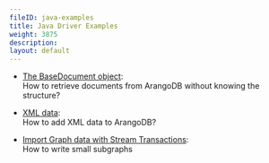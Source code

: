 ```yaml
---
fileID: java-examples
title: Java Driver Examples
weight: 3875
description: 
layout: default
---
```

- [The BaseDocument object](java-examples-base-document):<br>
  How to retrieve documents from ArangoDB without knowing the structure?

- [XML data](java-examples-xml-data):<br>
  How to add XML data to ArangoDB?

- [Import Graph data with Stream Transactions](java-examples-import-graph-data):<br>
  How to write small subgraphs
